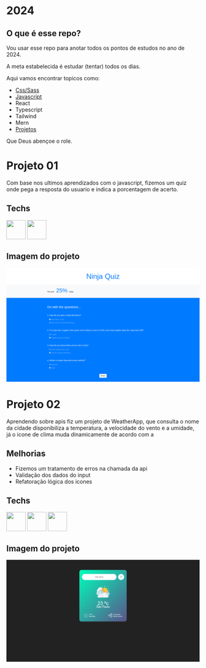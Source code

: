# 2024

## O que é esse repo?

Vou usar esse repo para anotar todos os pontos de estudos no ano de 2024.

A meta estabelecida é estudar (tentar) todos os dias.

Aqui vamos encontrar topicos como:

- [Css/Sass](/css/css.md)
- [Javascript](/js/js.md)
- React
- Typescript
- Tailwind
- Mern
- [Projetos](/projects/)

Que Deus abençoe o role.

# Projeto 01

Com base nos ultimos aprendizados com o javascript, fizemos um quiz onde pega a resposta do usuario e indica a porcentagem de acerto.

## Techs

<div style="display=inline-block">
  <img src="https://user-images.githubusercontent.com/25181517/183898054-b3d693d4-dafb-4808-a509-bab54cf5de34.png" width="50px" height="50px" >

  <img src="https://user-images.githubusercontent.com/25181517/117447155-6a868a00-af3d-11eb-9cfe-245df15c9f3f.png" width="50px" height="50px" >
   
 </div>

## Imagem do projeto

![Quiz-ninja](/projects/img/Quiz.png)

# Projeto 02

Aprendendo sobre apis fiz um projeto de WeatherApp, que consulta o nome da cidade disponibiliza a temperatura, a velocidade do vento e a umidade, já o icone de clima muda dinamicamente de acordo com a

## Melhorias

- Fizemos um tratamento de erros na chamada da api
- Validação dos dados do input
- Refatoração lógica dos icones

## Techs

<div style="display=inline-block">
  <img src="https://user-images.githubusercontent.com/25181517/192158954-f88b5814-d510-4564-b285-dff7d6400dad.png" width="50px" height="50px" >

   <img src="https://user-images.githubusercontent.com/25181517/183898674-75a4a1b1-f960-4ea9-abcb-637170a00a75.png" width="50px" height="50px" >

  <img src="https://user-images.githubusercontent.com/25181517/117447155-6a868a00-af3d-11eb-9cfe-245df15c9f3f.png" width="50px" height="50px" >
   
 </div>

## Imagem do projeto

![Weather-App](/projects/img/weatherApp.png)
